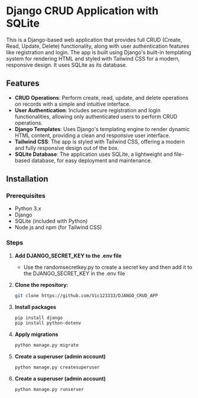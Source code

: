 # Django CRUD Application with SQLite

This is a Django-based web application that provides full CRUD (Create, Read, Update, Delete) functionality, along with user authentication features like registration and login. The app is built using Django's built-in templating system for rendering HTML and styled with Tailwind CSS for a modern, responsive design. It uses SQLite as its database.

## Features

- **CRUD Operations**: Perform create, read, update, and delete operations on records with a simple and intuitive interface.
- **User Authentication**: Includes secure registration and login functionalities, allowing only authenticated users to perform CRUD operations.
- **Django Templates**: Uses Django's templating engine to render dynamic HTML content, providing a clean and responsive user interface.
- **Tailwind CSS**: The app is styled with Tailwind CSS, offering a modern and fully responsive design out of the box.
- **SQLite Database**: The application uses SQLite, a lightweight and file-based database, for easy deployment and maintenance.

## Installation

### Prerequisites

- Python 3.x
- Django
- SQLite (included with Python)
- Node.js and npm (for Tailwind CSS)

### Steps
1. **Add DJANGO_SECRET_KEY to the .env file**
   - Use the randomsecretkey.py to create a secret key and then add it to the DJANGO_SECRET_KEY in the .env file

2. **Clone the repository:**

   ```bash
   git clone https://github.com/Vic123333/DJANGO_CRUD_APP
3. **Install packages**
   ```bash
   pip install django
   pip install python-dotenv
4. **Apply migrations**
   ```bash
   python manage.py migrate
5. **Create a superuser (admin account)**
   ```bash
   python manage.py createsuperuser
6. **Create a superuser (admin account)**
   ```bash
   python manage.py runserver


